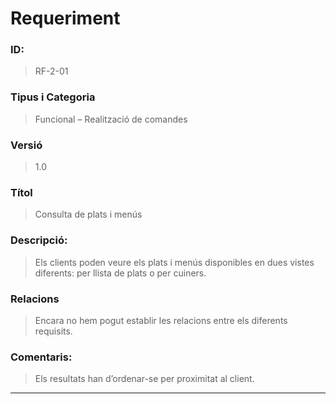 # **Requeriment**

### **ID:**  
> RF-2-01

### **Tipus i Categoria**  
> Funcional – Realització de comandes

### **Versió**  
> 1.0

### **Títol**  
> Consulta de plats i menús

### **Descripció:**  
> Els clients poden veure els plats i menús disponibles en dues vistes diferents: per llista de plats o per cuiners.

### **Relacions**  
> Encara no hem pogut establir les relacions entre els diferents requisits.

### **Comentaris:**  
> Els resultats han d’ordenar-se per proximitat al client.

---

